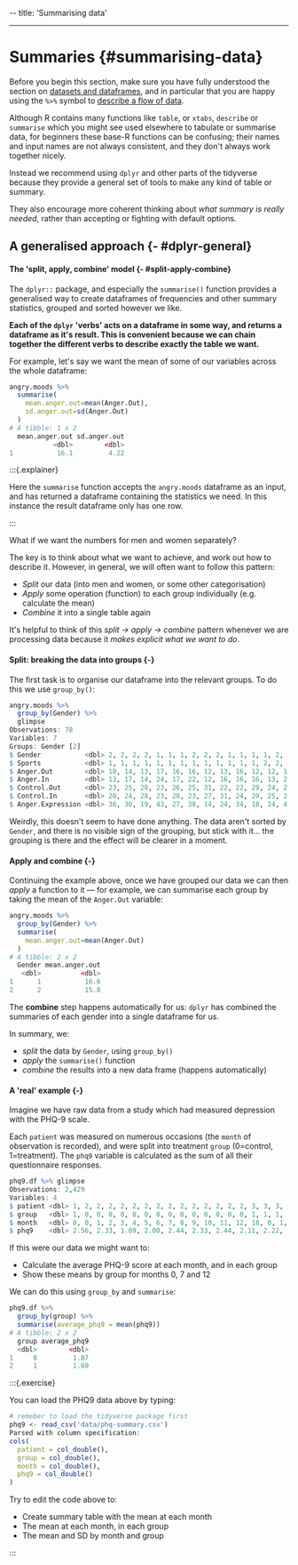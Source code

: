 
-- title: 'Summarising data'

---

# Summaries {#summarising-data}



Before you begin this section, make sure you have fully understood the section
on [datasets and dataframes](datasets.html), and in particular that you are
happy using the `%>%` symbol to [describe a flow of data](#pipes).

Although R contains many functions like `table`, or `xtabs`, `describe` or
`summarise` which you might see used elsewhere to tabulate or summarise data,
for beginners these base-R functions can be confusing; their names and input
names are not always consistent, and they don't always work together nicely.

Instead we recommend using `dplyr` and other parts of the tidyverse because they
provide a general set of tools to make any kind of table or summary.

They also encourage more coherent thinking about _what summary is really
needed_, rather than accepting or fighting with default options.

## A generalised approach {- #dplyr-general}

#### The 'split, apply, combine' model {- #split-apply-combine}

The `dplyr::` package, and especially the `summarise()` function provides a
generalised way to create dataframes of frequencies and other summary
statistics, grouped and sorted however we like.

**Each of the `dplyr` 'verbs' acts on a dataframe in some way, and returns a
dataframe as it's result. This is convenient because we can chain together the
different verbs to describe exactly the table we want.**

For example, let's say we want the mean of some of our variables across the
whole dataframe:


```r
angry.moods %>%
  summarise(
    mean.anger.out=mean(Anger.Out),
    sd.anger.out=sd(Anger.Out)
  )
# A tibble: 1 x 2
  mean.anger.out sd.anger.out
           <dbl>        <dbl>
1           16.1         4.22
```

:::{.explainer}

Here the `summarise` function accepts the `angry.moods` dataframe as an input,
and has returned a dataframe containing the statistics we need. In this instance
the result dataframe only has one row.

:::

What if we want the numbers for men and women separately?

The key is to think about what we want to achieve, and work out how to describe
it. However, in general, we will often want to follow this pattern:

-   _Split_ our data (into men and women, or some other categorisation)
-   _Apply_ some operation (function) to each group individually (e.g. calculate
    the mean)
-   _Combine_ it into a single table again

It's helpful to think of this _split $\rightarrow$ apply $\rightarrow$ combine_
pattern whenever we are processing data because it _makes explicit what we want
to do_.

#### Split: breaking the data into groups {-}

The first task is to organise our dataframe into the relevant groups. To do this
we use `group_by()`:


```r
angry.moods %>%
  group_by(Gender) %>%
  glimpse
Observations: 78
Variables: 7
Groups: Gender [2]
$ Gender           <dbl> 2, 2, 2, 2, 1, 1, 1, 2, 2, 2, 1, 1, 1, 1, 2, ...
$ Sports           <dbl> 1, 1, 1, 1, 1, 1, 1, 1, 1, 1, 1, 1, 1, 2, 2, ...
$ Anger.Out        <dbl> 18, 14, 13, 17, 16, 16, 12, 13, 16, 12, 12, 1...
$ Anger.In         <dbl> 13, 17, 14, 24, 17, 22, 12, 16, 16, 16, 13, 2...
$ Control.Out      <dbl> 23, 25, 28, 23, 26, 25, 31, 22, 22, 29, 24, 2...
$ Control.In       <dbl> 20, 24, 28, 23, 28, 23, 27, 31, 24, 29, 25, 2...
$ Anger.Expression <dbl> 36, 30, 19, 43, 27, 38, 14, 24, 34, 18, 24, 4...
```

Weirdly, this doesn't seem to have done anything. The data aren't sorted by
`Gender`, and there is no visible sign of the grouping, but stick with it... the
grouping is there and the effect will be clearer in a moment.

#### Apply and combine {-}

Continuing the example above, once we have grouped our data we can then _apply_
a function to it — for example, we can summarise each group by taking the mean
of the `Anger.Out` variable:


```r
angry.moods %>%
  group_by(Gender) %>%
  summarise(
    mean.anger.out=mean(Anger.Out)
  )
# A tibble: 2 x 2
  Gender mean.anger.out
   <dbl>          <dbl>
1      1           16.6
2      2           15.8
```

The **combine** step happens automatically for us: `dplyr` has combined the
summaries of each gender into a single dataframe for us.

In summary, we:

-   _split_ the data by `Gender`, using `group_by()`
-   _apply_ the `summarise()` function
-   _combine_ the results into a new data frame (happens automatically)

#### A 'real' example {-}

Imagine we have raw data from a study which had measured depression with the
PHQ-9 scale.

Each `patient` was measured on numerous occasions (the `month` of observation is
recorded), and were split into treatment `group` (0=control, 1=treatment). The
`phq9` variable is calculated as the sum of all their questionnaire responses.




```r
phq9.df %>% glimpse
Observations: 2,429
Variables: 4
$ patient <dbl> 1, 2, 2, 2, 2, 2, 2, 2, 2, 2, 2, 2, 2, 2, 2, 3, 3, 3, ...
$ group   <dbl> 1, 0, 0, 0, 0, 0, 0, 0, 0, 0, 0, 0, 0, 0, 0, 1, 1, 1, ...
$ month   <dbl> 0, 0, 1, 2, 3, 4, 5, 6, 7, 8, 9, 10, 11, 12, 18, 0, 1,...
$ phq9    <dbl> 2.56, 2.33, 1.89, 2.00, 2.44, 2.33, 2.44, 2.11, 2.22, ...
```

If this were our data we might want to:

-   Calculate the average PHQ-9 score at each month, and in each group
-   Show these means by group for months 0, 7 and 12

We can do this using `group_by` and `summarise`:


```r
phq9.df %>%
  group_by(group) %>%
  summarise(average_phq9 = mean(phq9))
# A tibble: 2 x 2
  group average_phq9
  <dbl>        <dbl>
1     0         1.87
2     1         1.60
```

:::{.exercise}

You can load the PHQ9 data above by typing:


```r
# remeber to load the tidyverse package first
phq9 <- read_csv('data/phq-summary.csv')
Parsed with column specification:
cols(
  patient = col_double(),
  group = col_double(),
  month = col_double(),
  phq9 = col_double()
)
```

Try to edit the code above to:

-   Create summary table with the mean at each month
-   The mean at each month, in each group
-   The mean and SD by month and group

:::
